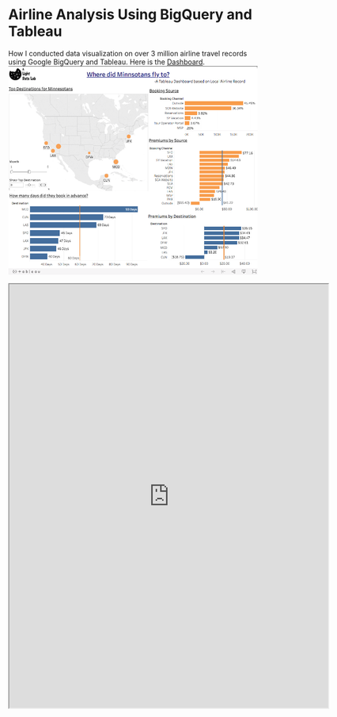 # Airline Analysis Using BigQuery and Tableau
How I conducted data visualization on over 3 million airline travel records using Google BigQuery and Tableau.
Here is the [Dashboard](https://public.tableau.com/views/sun_2/Dashboard1?:embed=y&:display_count=yes&publish=yes).
![Screenshot](https://github.com/aoliu95/Airline_Analysis_BigQuery_Tableau/raw/master/ScreenShot.png) 

<iframe width = "645" height = "855" src="https://public.tableau.com/views/sun_2/Dashboard1?:embed=y&:showVizHome=no&:embed=true"/></iframe>


